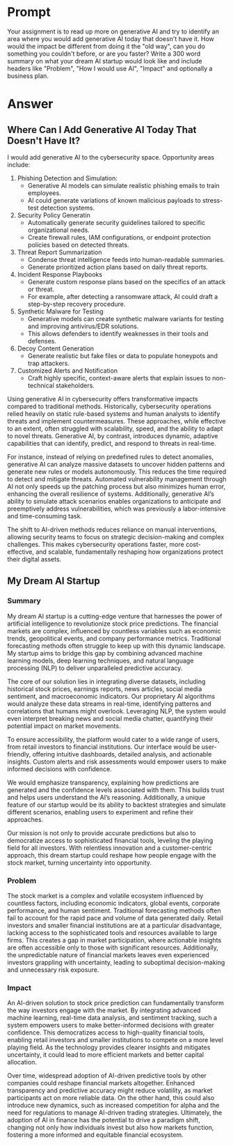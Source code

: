 # Prompt  
Your assignment is to read up more on generative AI and try to identify an area where you would add generative AI today that doesn't have it. How would the impact be different from doing it the "old way", can you do something you couldn't before, or are you faster? Write a 300 word summary on what your dream AI startup would look like and include headers like "Problem", "How I would use AI", "Impact" and optionally a business plan.  

# Answer  
## Where Can I Add Generative AI Today That Doesn't Have It?  
I would add generative AI to the cybersecurity space. Opportunity areas include:
1. Phishing Detection and Simulation:  
    - Generative AI models can simulate realistic phishing emails to train employees.
    - AI could generate variations of known malicious payloads to stress-test detection systems.
2. Security Policy Generatin
    - Automatically generate security guidelines tailored to specific organizational needs.
    - Create firewall rules, IAM configurations, or endpoint protection policies based on detected threats.
3. Threat Report Summarization
    - Condense threat intelligence feeds into human-readable summaries.
    - Generate prioritized action plans based on daily threat reports.
4. Incident Response Playbooks
    - Generate custom response plans based on the specifics of an attack or threat.
    - For example, after detecting a ransomware attack, AI could draft a step-by-step recovery procedure.
5. Synthetic Malware for Testing
    - Generative models can create synthetic malware variants for testing and improving antivirus/EDR solutions.
     - This allows defenders to identify weaknesses in their tools and defenses.
6. Decoy Content Generation
    - Generate realistic but fake files or data to populate honeypots and trap attackers.
7. Customized Alerts and Notification
    - Craft highly specific, context-aware alerts that explain issues to non-technical stakeholders.

Using generative AI in cybersecurity offers transformative impacts compared to traditional methods. Historically, cybersecurity operations relied heavily on static rule-based systems and human analysts to identify threats and implement countermeasures. These approaches, while effective to an extent, often struggled with scalability, speed, and the ability to adapt to novel threats. Generative AI, by contrast, introduces dynamic, adaptive capabilities that can identify, predict, and respond to threats in real-time.

For instance, instead of relying on predefined rules to detect anomalies, generative AI can analyze massive datasets to uncover hidden patterns and generate new rules or models autonomously. This reduces the time required to detect and mitigate threats. Automated vulnerability management through AI not only speeds up the patching process but also minimizes human error, enhancing the overall resilience of systems. Additionally, generative AI’s ability to simulate attack scenarios enables organizations to anticipate and preemptively address vulnerabilities, which was previously a labor-intensive and time-consuming task.

The shift to AI-driven methods reduces reliance on manual interventions, allowing security teams to focus on strategic decision-making and complex challenges. This makes cybersecurity operations faster, more cost-effective, and scalable, fundamentally reshaping how organizations protect their digital assets.

## My Dream AI Startup
### Summary
My dream AI startup is a cutting-edge venture that harnesses the power of artificial intelligence to revolutionize stock price predictions. The financial markets are complex, influenced by countless variables such as economic trends, geopolitical events, and company performance metrics. Traditional forecasting methods often struggle to keep up with this dynamic landscape. My startup aims to bridge this gap by combining advanced machine learning models, deep learning techniques, and natural language processing (NLP) to deliver unparalleled predictive accuracy.

The core of our solution lies in integrating diverse datasets, including historical stock prices, earnings reports, news articles, social media sentiment, and macroeconomic indicators. Our proprietary AI algorithms would analyze these data streams in real-time, identifying patterns and correlations that humans might overlook. Leveraging NLP, the system would even interpret breaking news and social media chatter, quantifying their potential impact on market movements.

To ensure accessibility, the platform would cater to a wide range of users, from retail investors to financial institutions. Our interface would be user-friendly, offering intuitive dashboards, detailed analysis, and actionable insights. Custom alerts and risk assessments would empower users to make informed decisions with confidence.

We would emphasize transparency, explaining how predictions are generated and the confidence levels associated with them. This builds trust and helps users understand the AI’s reasoning. Additionally, a unique feature of our startup would be its ability to backtest strategies and simulate different scenarios, enabling users to experiment and refine their approaches.

Our mission is not only to provide accurate predictions but also to democratize access to sophisticated financial tools, leveling the playing field for all investors. With relentless innovation and a customer-centric approach, this dream startup could reshape how people engage with the stock market, turning uncertainty into opportunity.

### Problem
The stock market is a complex and volatile ecosystem influenced by countless factors, including economic indicators, global events, corporate performance, and human sentiment. Traditional forecasting methods often fail to account for the rapid pace and volume of data generated daily. Retail investors and smaller financial institutions are at a particular disadvantage, lacking access to the sophisticated tools and resources available to large firms. This creates a gap in market participation, where actionable insights are often accessible only to those with significant resources. Additionally, the unpredictable nature of financial markets leaves even experienced investors grappling with uncertainty, leading to suboptimal decision-making and unnecessary risk exposure.

### Impact
An AI-driven solution to stock price prediction can fundamentally transform the way investors engage with the market. By integrating advanced machine learning, real-time data analysis, and sentiment tracking, such a system empowers users to make better-informed decisions with greater confidence. This democratizes access to high-quality financial tools, enabling retail investors and smaller institutions to compete on a more level playing field. As the technology provides clearer insights and mitigates uncertainty, it could lead to more efficient markets and better capital allocation.

Over time, widespread adoption of AI-driven predictive tools by other companies could reshape financial markets altogether. Enhanced transparency and predictive accuracy might reduce volatility, as market participants act on more reliable data. On the other hand, this could also introduce new dynamics, such as increased competition for alpha and the need for regulations to manage AI-driven trading strategies. Ultimately, the adoption of AI in finance has the potential to drive a paradigm shift, changing not only how individuals invest but also how markets function, fostering a more informed and equitable financial ecosystem.